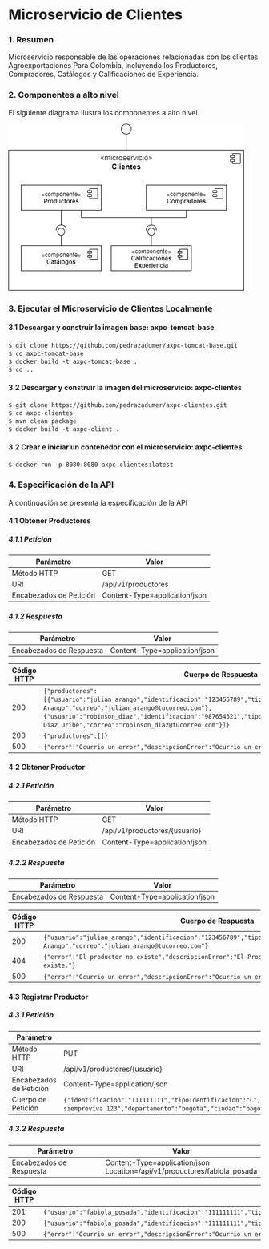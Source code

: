 # Microservicio de Clientes

### 1. Resumen
Microservicio responsable de las operaciones relacionadas con los clientes Agroexportaciones Para Colombia, incluyendo los Productores, Compradores, Catálogos y Calificaciones de Experiencia.

### 2. Componentes a alto nivel

El siguiente diagrama ilustra los componentes a alto nivel.

![MICRO_CLIENTES_COMPONENTES](./docs/MICRO_CLIENTES_COMPONENTES.png)

### 3. Ejecutar el Microservicio de Clientes Localmente

#### 3.1 Descargar y construir la imagen base: axpc-tomcat-base

```
$ git clone https://github.com/pedrazadumer/axpc-tomcat-base.git
$ cd axpc-tomcat-base
$ docker build -t axpc-tomcat-base .
$ cd ..
```

#### 3.2 Descargar y construir la imagen del microservicio: axpc-clientes

```
$ git clone https://github.com/pedrazadumer/axpc-clientes.git
$ cd axpc-clientes
$ mvn clean package
$ docker build -t axpc-client .
```

#### 3.2 Crear e iniciar un contenedor con el microservicio: axpc-clientes

```
$ docker run -p 8080:8080 axpc-clientes:latest
```

### 4. Especificación de la API

A continuación se presenta la especificación de la API

#### 4.1 Obtener Productores

##### 4.1.1 Petición
|Parámetro|Valor|
|---|---|
|Método HTTP|GET|
|URI|/api/v1/productores|
|Encabezados de Petición|Content-Type=application/json|

##### 4.1.2  Respuesta

|Parámetro|Valor|
|---|---|
|Encabezados de Respuesta|Content-Type=application/json|

|Código HTTP|Cuerpo de Respuesta|
|---|---|
|200|```{"productores":[{"usuario":"julian_arango","identificacion":"123456789","tipoIdentificacion":"C","nombre":"Julián Arango","correo":"julian_arango@tucorreo.com"},{"usuario":"robinson_diaz","identificacion":"987654321","tipoIdentificacion":"C","nombre":"Robinson Díaz Uribe","correo":"robinson_diaz@tucorreo.com"}]}```|
|200|```{"productores":[]}```|
|500|```{"error":"Ocurrio un error","descripcionError":"Ocurrio un error de tipo ABC por la razon D"}```|

#### 4.2 Obtener Productor

##### 4.2.1 Petición
|Parámetro|Valor|
|---|---|
|Método HTTP|GET|
|URI|/api/v1/productores/{usuario}|
|Encabezados de Petición|Content-Type=application/json|

##### 4.2.2 Respuesta
|Parámetro|Valor|
|---|---|
|Encabezados de Respuesta|Content-Type=application/json|

|Código HTTP|Cuerpo de Respuesta|
|---|---|
|200|```{"usuario":"julian_arango","identificacion":"123456789","tipoIdentificacion":"C","nombre":"Julián Arango","correo":"julian_arango@tucorreo.com"}```|
|404|```{"error":"El productor no existe","descripcionError":"El Productor con usuario [julian] no existe."}```|
|500|```{"error":"Ocurrio un error","descripcionError":"Ocurrio un error de tipo ABC por la razon D"}```|

#### 4.3 Registrar Productor

##### 4.3.1 Petición
|Parámetro|Valor|
|---|---|
|Método HTTP|PUT|
|URI|/api/v1/productores/{usuario}|
|Encabezados de Petición|Content-Type=application/json|
|Cuerpo de Petición|```{"identificacion":"111111111","tipoIdentificacion":"C","primerNombre":"Fabiola","segundoNombre":"Emilia","primerApellido":"Posada","segundoApellido":"Pinedo","correo":"fabiola_posada@tucorreo.com","clave":"L4sUp3rCl4v3","telefono":"5555555555","direccion":"avenida siempreviva 123","departamento":"bogota","ciudad":"bogota","productos":[{"codigo":1,"nombre":"frutas"}]}```|

##### 4.3.2 Respuesta
|Parámetro|Valor|
|---|---|
|Encabezados de Respuesta|Content-Type=application/json </br> Location=/api/v1/productores/fabiola_posada|

|Código HTTP|Cuerpo de Respuesta|
|---|---|
|201|```{"usuario":"fabiola_posada","identificacion":"111111111","tipoIdentificacion":"C","primerNombre":"Fabiola","segundoNombre":"","primerApellido":"Posada","segundoApellido":"Pinedo","correo":"fabiola_posada@tucorreo.com"}```|
|200|```{"usuario":"fabiola_posada","identificacion":"111111111","tipoIdentificacion":"C","primerNombre":"Fabiola","segundoNombre":"Emilia","primerApellido":"Posada","segundoApellido":"Pinedo","correo":"fabiola_posada@tucorreo.com"}```|
|500|```{"error":"Ocurrio un error","descripcionError":"Ocurrio un error de tipo ABC por la razon D"}```|
